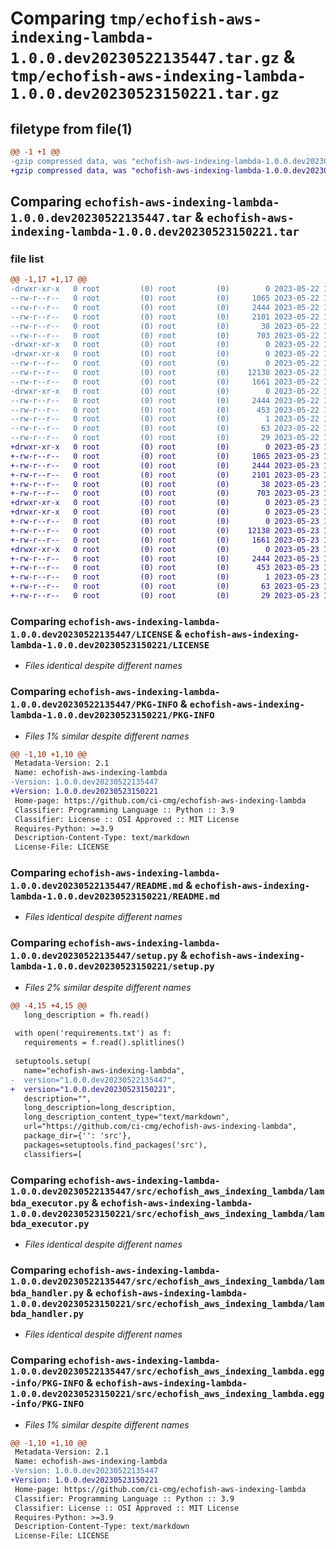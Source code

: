 # Comparing `tmp/echofish-aws-indexing-lambda-1.0.0.dev20230522135447.tar.gz` & `tmp/echofish-aws-indexing-lambda-1.0.0.dev20230523150221.tar.gz`

## filetype from file(1)

```diff
@@ -1 +1 @@
-gzip compressed data, was "echofish-aws-indexing-lambda-1.0.0.dev20230522135447.tar", last modified: Mon May 22 13:55:30 2023, max compression
+gzip compressed data, was "echofish-aws-indexing-lambda-1.0.0.dev20230523150221.tar", last modified: Tue May 23 15:03:03 2023, max compression
```

## Comparing `echofish-aws-indexing-lambda-1.0.0.dev20230522135447.tar` & `echofish-aws-indexing-lambda-1.0.0.dev20230523150221.tar`

### file list

```diff
@@ -1,17 +1,17 @@
-drwxr-xr-x   0 root         (0) root         (0)        0 2023-05-22 13:55:30.562215 echofish-aws-indexing-lambda-1.0.0.dev20230522135447/
--rw-r--r--   0 root         (0) root         (0)     1065 2023-05-22 13:54:41.000000 echofish-aws-indexing-lambda-1.0.0.dev20230522135447/LICENSE
--rw-r--r--   0 root         (0) root         (0)     2444 2023-05-22 13:55:30.562215 echofish-aws-indexing-lambda-1.0.0.dev20230522135447/PKG-INFO
--rw-r--r--   0 root         (0) root         (0)     2101 2023-05-22 13:54:41.000000 echofish-aws-indexing-lambda-1.0.0.dev20230522135447/README.md
--rw-r--r--   0 root         (0) root         (0)       38 2023-05-22 13:55:30.562215 echofish-aws-indexing-lambda-1.0.0.dev20230522135447/setup.cfg
--rw-r--r--   0 root         (0) root         (0)      703 2023-05-22 13:55:27.000000 echofish-aws-indexing-lambda-1.0.0.dev20230522135447/setup.py
-drwxr-xr-x   0 root         (0) root         (0)        0 2023-05-22 13:55:30.558215 echofish-aws-indexing-lambda-1.0.0.dev20230522135447/src/
-drwxr-xr-x   0 root         (0) root         (0)        0 2023-05-22 13:55:30.558215 echofish-aws-indexing-lambda-1.0.0.dev20230522135447/src/echofish_aws_indexing_lambda/
--rw-r--r--   0 root         (0) root         (0)        0 2023-05-22 13:54:41.000000 echofish-aws-indexing-lambda-1.0.0.dev20230522135447/src/echofish_aws_indexing_lambda/__init__.py
--rw-r--r--   0 root         (0) root         (0)    12138 2023-05-22 13:54:41.000000 echofish-aws-indexing-lambda-1.0.0.dev20230522135447/src/echofish_aws_indexing_lambda/lambda_executor.py
--rw-r--r--   0 root         (0) root         (0)     1661 2023-05-22 13:54:41.000000 echofish-aws-indexing-lambda-1.0.0.dev20230522135447/src/echofish_aws_indexing_lambda/lambda_handler.py
-drwxr-xr-x   0 root         (0) root         (0)        0 2023-05-22 13:55:30.562215 echofish-aws-indexing-lambda-1.0.0.dev20230522135447/src/echofish_aws_indexing_lambda.egg-info/
--rw-r--r--   0 root         (0) root         (0)     2444 2023-05-22 13:55:30.000000 echofish-aws-indexing-lambda-1.0.0.dev20230522135447/src/echofish_aws_indexing_lambda.egg-info/PKG-INFO
--rw-r--r--   0 root         (0) root         (0)      453 2023-05-22 13:55:30.000000 echofish-aws-indexing-lambda-1.0.0.dev20230522135447/src/echofish_aws_indexing_lambda.egg-info/SOURCES.txt
--rw-r--r--   0 root         (0) root         (0)        1 2023-05-22 13:55:30.000000 echofish-aws-indexing-lambda-1.0.0.dev20230522135447/src/echofish_aws_indexing_lambda.egg-info/dependency_links.txt
--rw-r--r--   0 root         (0) root         (0)       63 2023-05-22 13:55:30.000000 echofish-aws-indexing-lambda-1.0.0.dev20230522135447/src/echofish_aws_indexing_lambda.egg-info/requires.txt
--rw-r--r--   0 root         (0) root         (0)       29 2023-05-22 13:55:30.000000 echofish-aws-indexing-lambda-1.0.0.dev20230522135447/src/echofish_aws_indexing_lambda.egg-info/top_level.txt
+drwxr-xr-x   0 root         (0) root         (0)        0 2023-05-23 15:03:03.851119 echofish-aws-indexing-lambda-1.0.0.dev20230523150221/
+-rw-r--r--   0 root         (0) root         (0)     1065 2023-05-23 15:02:14.000000 echofish-aws-indexing-lambda-1.0.0.dev20230523150221/LICENSE
+-rw-r--r--   0 root         (0) root         (0)     2444 2023-05-23 15:03:03.851119 echofish-aws-indexing-lambda-1.0.0.dev20230523150221/PKG-INFO
+-rw-r--r--   0 root         (0) root         (0)     2101 2023-05-23 15:02:14.000000 echofish-aws-indexing-lambda-1.0.0.dev20230523150221/README.md
+-rw-r--r--   0 root         (0) root         (0)       38 2023-05-23 15:03:03.851119 echofish-aws-indexing-lambda-1.0.0.dev20230523150221/setup.cfg
+-rw-r--r--   0 root         (0) root         (0)      703 2023-05-23 15:03:00.000000 echofish-aws-indexing-lambda-1.0.0.dev20230523150221/setup.py
+drwxr-xr-x   0 root         (0) root         (0)        0 2023-05-23 15:03:03.847119 echofish-aws-indexing-lambda-1.0.0.dev20230523150221/src/
+drwxr-xr-x   0 root         (0) root         (0)        0 2023-05-23 15:03:03.847119 echofish-aws-indexing-lambda-1.0.0.dev20230523150221/src/echofish_aws_indexing_lambda/
+-rw-r--r--   0 root         (0) root         (0)        0 2023-05-23 15:02:14.000000 echofish-aws-indexing-lambda-1.0.0.dev20230523150221/src/echofish_aws_indexing_lambda/__init__.py
+-rw-r--r--   0 root         (0) root         (0)    12138 2023-05-23 15:02:14.000000 echofish-aws-indexing-lambda-1.0.0.dev20230523150221/src/echofish_aws_indexing_lambda/lambda_executor.py
+-rw-r--r--   0 root         (0) root         (0)     1661 2023-05-23 15:02:14.000000 echofish-aws-indexing-lambda-1.0.0.dev20230523150221/src/echofish_aws_indexing_lambda/lambda_handler.py
+drwxr-xr-x   0 root         (0) root         (0)        0 2023-05-23 15:03:03.851119 echofish-aws-indexing-lambda-1.0.0.dev20230523150221/src/echofish_aws_indexing_lambda.egg-info/
+-rw-r--r--   0 root         (0) root         (0)     2444 2023-05-23 15:03:03.000000 echofish-aws-indexing-lambda-1.0.0.dev20230523150221/src/echofish_aws_indexing_lambda.egg-info/PKG-INFO
+-rw-r--r--   0 root         (0) root         (0)      453 2023-05-23 15:03:03.000000 echofish-aws-indexing-lambda-1.0.0.dev20230523150221/src/echofish_aws_indexing_lambda.egg-info/SOURCES.txt
+-rw-r--r--   0 root         (0) root         (0)        1 2023-05-23 15:03:03.000000 echofish-aws-indexing-lambda-1.0.0.dev20230523150221/src/echofish_aws_indexing_lambda.egg-info/dependency_links.txt
+-rw-r--r--   0 root         (0) root         (0)       63 2023-05-23 15:03:03.000000 echofish-aws-indexing-lambda-1.0.0.dev20230523150221/src/echofish_aws_indexing_lambda.egg-info/requires.txt
+-rw-r--r--   0 root         (0) root         (0)       29 2023-05-23 15:03:03.000000 echofish-aws-indexing-lambda-1.0.0.dev20230523150221/src/echofish_aws_indexing_lambda.egg-info/top_level.txt
```

### Comparing `echofish-aws-indexing-lambda-1.0.0.dev20230522135447/LICENSE` & `echofish-aws-indexing-lambda-1.0.0.dev20230523150221/LICENSE`

 * *Files identical despite different names*

### Comparing `echofish-aws-indexing-lambda-1.0.0.dev20230522135447/PKG-INFO` & `echofish-aws-indexing-lambda-1.0.0.dev20230523150221/PKG-INFO`

 * *Files 1% similar despite different names*

```diff
@@ -1,10 +1,10 @@
 Metadata-Version: 2.1
 Name: echofish-aws-indexing-lambda
-Version: 1.0.0.dev20230522135447
+Version: 1.0.0.dev20230523150221
 Home-page: https://github.com/ci-cmg/echofish-aws-indexing-lambda
 Classifier: Programming Language :: Python :: 3.9
 Classifier: License :: OSI Approved :: MIT License
 Requires-Python: >=3.9
 Description-Content-Type: text/markdown
 License-File: LICENSE
```

### Comparing `echofish-aws-indexing-lambda-1.0.0.dev20230522135447/README.md` & `echofish-aws-indexing-lambda-1.0.0.dev20230523150221/README.md`

 * *Files identical despite different names*

### Comparing `echofish-aws-indexing-lambda-1.0.0.dev20230522135447/setup.py` & `echofish-aws-indexing-lambda-1.0.0.dev20230523150221/setup.py`

 * *Files 2% similar despite different names*

```diff
@@ -4,15 +4,15 @@
   long_description = fh.read()
 
 with open('requirements.txt') as f:
   requirements = f.read().splitlines()
 
 setuptools.setup(
   name="echofish-aws-indexing-lambda",
-  version="1.0.0.dev20230522135447",
+  version="1.0.0.dev20230523150221",
   description="",
   long_description=long_description,
   long_description_content_type="text/markdown",
   url="https://github.com/ci-cmg/echofish-aws-indexing-lambda",
   package_dir={'': 'src'},
   packages=setuptools.find_packages('src'),
   classifiers=[
```

### Comparing `echofish-aws-indexing-lambda-1.0.0.dev20230522135447/src/echofish_aws_indexing_lambda/lambda_executor.py` & `echofish-aws-indexing-lambda-1.0.0.dev20230523150221/src/echofish_aws_indexing_lambda/lambda_executor.py`

 * *Files identical despite different names*

### Comparing `echofish-aws-indexing-lambda-1.0.0.dev20230522135447/src/echofish_aws_indexing_lambda/lambda_handler.py` & `echofish-aws-indexing-lambda-1.0.0.dev20230523150221/src/echofish_aws_indexing_lambda/lambda_handler.py`

 * *Files identical despite different names*

### Comparing `echofish-aws-indexing-lambda-1.0.0.dev20230522135447/src/echofish_aws_indexing_lambda.egg-info/PKG-INFO` & `echofish-aws-indexing-lambda-1.0.0.dev20230523150221/src/echofish_aws_indexing_lambda.egg-info/PKG-INFO`

 * *Files 1% similar despite different names*

```diff
@@ -1,10 +1,10 @@
 Metadata-Version: 2.1
 Name: echofish-aws-indexing-lambda
-Version: 1.0.0.dev20230522135447
+Version: 1.0.0.dev20230523150221
 Home-page: https://github.com/ci-cmg/echofish-aws-indexing-lambda
 Classifier: Programming Language :: Python :: 3.9
 Classifier: License :: OSI Approved :: MIT License
 Requires-Python: >=3.9
 Description-Content-Type: text/markdown
 License-File: LICENSE
```

